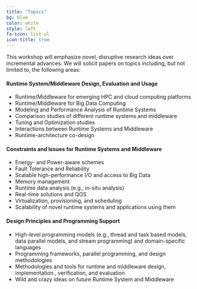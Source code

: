 ```yaml
---
title: "Topics"
bg: blue
color: white
style: left
fa-icon: list-ul
icon-title: true
---
```

This workshop will emphasize novel, disruptive research ideas over incremental advances. We will solicit papers on topics including, but not limited to, the following areas:

#### Runtime System/Middleware Design, Evaluation and Usage 
* Runtime/Middleware for emerging HPC and cloud computing platforms
* Runtime/Middleware for Big Data Computing 
* Modeling and Performance Analysis of Runtime Systems
* Comparison studies of different runtime systems and middleware	
* Tuning and Optimization studies   
* Interactions between Runtime Systems and Middleware  
* Runtime-architecture co-design 

#### Constraints and Issues for Runtime Systems and Middleware
* Energy- and Power-aware schemes
* Fault Tolerance and Reliability 
* Scalable high-performance I/O and access to Big Data
* Memory management
* Runtime data analysis (e.g., in-situ analysis)
* Real-time solutions and QOS
* Virtualization, provisioning, and scheduling
* Scalability of novel runtime systems and applications using them



#### Design Principles and Programming Support    
* High-level programming models (e.g., thread and task based models, data parallel models, and stream programming) and domain-specific languages
* Programming frameworks, parallel programming, and design methodologies 
* Methodologies and tools for runtime and middleware design, implementation , verification, and evaluation   
* Wild and crazy ideas on future Runtime System and Middleware  

